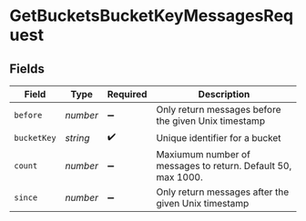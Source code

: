 # GetBucketsBucketKeyMessagesRequest


## Fields

| Field                                                        | Type                                                         | Required                                                     | Description                                                  |
| ------------------------------------------------------------ | ------------------------------------------------------------ | ------------------------------------------------------------ | ------------------------------------------------------------ |
| `before`                                                     | *number*                                                     | :heavy_minus_sign:                                           | Only return messages before the given Unix timestamp         |
| `bucketKey`                                                  | *string*                                                     | :heavy_check_mark:                                           | Unique identifier for a bucket                               |
| `count`                                                      | *number*                                                     | :heavy_minus_sign:                                           | Maxiumum number of messages to return. Default 50, max 1000. |
| `since`                                                      | *number*                                                     | :heavy_minus_sign:                                           | Only return messages after the given Unix timestamp          |